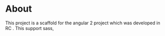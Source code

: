 # About
This project is a scaffold for the angular 2 project which was developed in RC . This support sass,
